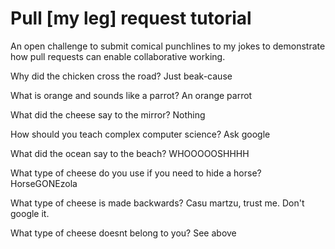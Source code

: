 # Pull [my leg] request tutorial
An open challenge to submit comical punchlines to my jokes to demonstrate how pull requests can enable collaborative working. 

Why did the chicken cross the road? 
Just beak-cause

What is orange and sounds like a parrot? 
An orange parrot

What did the cheese say to the mirror? 
Nothing

How should you teach complex computer science? 
Ask google

What did the ocean say to the beach?
WHOOOOOSHHHH

What type of cheese do you use if you need to hide a horse?
HorseGONEzola

What type of cheese is made backwards?
Casu martzu, trust me. Don't google it.

What type of cheese doesnt belong to you?
See above
